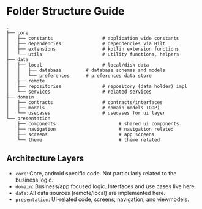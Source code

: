 # Folder Structure Guide

```
.
├── core
│   ├── constants                  # application wide constants
│   ├── dependencies               # dependencies via Hilt
│   ├── extensions                 # kotlin extension functions
│   └── utils                      # utility functions, helpers
├── data
│   ├── local                      # local/disk data
│   │   ├── database         # database schemas and models
│   │   └── preferences      # preferences data store
│   ├── remote                     
│   ├── repositories               # repository (data holder) impl
│   └── services                   # related services
├── domain
│   ├── contracts                  # contracts/interfaces
│   ├── models                     # domain models (OOP)
│   └── usecases                   # usecases for ui layer
└── presentation
    ├── components                       # shared ui components
    ├── navigation                       # navigation related
    ├── screens                          # app screens
    └── theme                            # theme related
```

## Architecture Layers

- `core`: Core, android specific code. Not particularly related to the business logic.
- `domain`: Business/app focused logic. Interfaces and use cases live here.
- `data`: All data sources (remote/local) are implemented here.
- `presentation`: UI-related code, screens, navigation, and viewmodels.